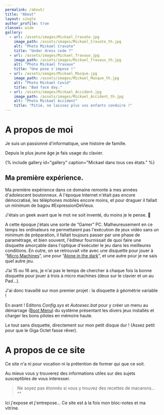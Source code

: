 ```yaml
---
permalink: /about/
title: "About"
layout: single
author_profile: true
classes: wide
gallery:
  - url: /assets/images/Mickael_Cravate.jpg
    image_path: /assets/images/Mickael_Cravate_th.jpg
    alt: "Photo Mickael Cravate"
    title: "Under dress code ?"
  - url: /assets/images/Mickael_Travaux.jpg
    image_path: /assets/images/Mickael_Travaux_th.jpg
    alt: "Photo Mickael Travaux"
    title: "Une pose s'impose !"
  - url: /assets/images/Mickael_Masque.jpg
    image_path: /assets/images/Mickael_Masque_th.jpg
    alt: "Photo Mickael Covid"
    title: "Bad face day."
  - url: /assets/images/Mickael_Accident.jpg
    image_path: /assets/images/Mickael_Accident_th.jpg
    alt: "Photo Mickael Accident"
    title: "Pitié, ne laissez plus vos enfants conduire !"
---
```



# A propos de moi
Je suis un passionné d'informatique, une histoire de famille.

Depuis le plus jeune âge je fais usage du clavier.

{% include gallery id="gallery" caption="Mickael dans tous ces états." %}


## Ma première expérience.
Ma première expérience dans ce domaine remonte à mes années d'adolescent boutonneux.
A l'époque Internet n'était pas encore démocratisé, les téléphones mobiles encore moins, et pour draguer il fallait un minimum de bagou #ExpressionDeVieux.

J'étais un geek avant que le mot ne soit inventé, du moins je le pense. 🤔

A cette époque j'étais une sorte de “Gamer” PC. Malheureusement en ce temps les ordinateurs ne permettaient pas l'exécution de jeux vidéo sans un minimum de préparation, il fallait toujours passer par une phase de paramétrage, et bien souvent, l'éditeur fournissait de quoi faire une disquette amorçable dans l'optique d'exécuter le jeu dans les meilleures conditions.
En outre, on se retrouvait vite avec une disquette pour jouer à “[Micro Machines]”, une pour “[Alone in the dark]”, et une autre pour je ne sais quel autre jeu.

J’ai 15 ou 16 ans, je n'ai pas le temps de chercher à chaque fois la bonne disquette pour jouer à trois à micro machines (deux sur le clavier et un au Pad...).

J'ai donc travaillé sur mon premier projet : la disquette à géométrie variable !

En avant ! Editons _Config.sys_ et _Autoexec.bat_ pour y créer un menu au démarrage ([Boot Menu]) du système présentant les divers jeux installés et charger les bons pilotes en mémoire haute.

Le tout sans disquette, directement sur mon petit disque dur ! (Assez petit pour que le Giga Octet fasse rêver).

[Micro Machines]: <https://www.abandonware-france.org/ltf_abandon/ltf_jeu.php?id=635>
[Alone in the dark]: <https://www.abandonware-france.org/ltf_abandon/ltf_jeu.php?id=735>
[Boot Menu]: <http://smallvoid.com/article/dos-multiple-configurations.html>

# A propos de ce site

Ce site n'a ni pour vocation ni la prétention de former qui que ce soit.

Au mieux vous y trouverez des informations utiles sur des sujets susceptibles de vous interesser.

> Ne soyez pas étonnés si vous y trouvez des recettes de macarons... ^^

Ici j'expose et j'entrepose... Ce site est à la fois mon bloc-notes et ma vitrine.
